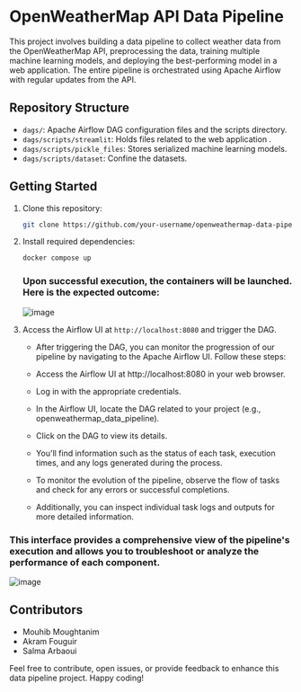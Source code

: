 # OpenWeatherMap API Data Pipeline

This project involves building a data pipeline to collect weather data from the OpenWeatherMap API, preprocessing the data, training multiple machine learning models, and deploying the best-performing model in a web application. The entire pipeline is orchestrated using Apache Airflow with regular updates from the API.

## Repository Structure

- `dags/`: Apache Airflow DAG configuration files and the scripts directory.
- `dags/scripts/streamlit`: Holds files related to the web application .
- `dags/scripts/pickle_files`: Stores serialized machine learning models.
- `dags/scripts/dataset`: Confine the datasets.

## Getting Started

1. Clone this repository:

   ```bash
   git clone https://github.com/your-username/openweathermap-data-pipeline.git
   ```

2. Install required dependencies:

   ```bash
   docker compose up 
   ```
   ### Upon successful execution, the containers will be launched. Here is the expected outcome:
   
   ![image](https://github.com/MouhibMoughtanim/Continuous-Training-Pipeline-with-Apache-Airflow-and-Streamlit/assets/101598112/a6d19f17-0998-489f-a0fe-d92461972abc)


4. Access the Airflow UI at `http://localhost:8080` and trigger the DAG.

   - After triggering the DAG, you can monitor the progression of our pipeline by navigating to the Apache Airflow UI. Follow these steps:

   - Access the Airflow UI at http://localhost:8080 in your web browser.

   - Log in with the appropriate credentials.

   - In the Airflow UI, locate the DAG related to your project (e.g., openweathermap_data_pipeline).

   - Click on the DAG to view its details.

   - You'll find information such as the status of each task, execution times, and any logs generated during the process.

   - To monitor the evolution of the pipeline, observe the flow of tasks and check for any errors or successful completions.

   - Additionally, you can inspect individual task logs and outputs for more detailed information.

### This interface provides a comprehensive view of the pipeline's execution and allows you to troubleshoot or analyze the performance of each component.

   ![image](https://github.com/MouhibMoughtanim/Continuous-Training-Pipeline-with-Apache-Airflow-and-Streamlit/assets/101598112/39a8b171-6db8-41be-92fc-aa11a1e8d157)


## Contributors

- Mouhib Moughtanim
- Akram Fouguir
- Salma Arbaoui

Feel free to contribute, open issues, or provide feedback to enhance this data pipeline project. Happy coding!
